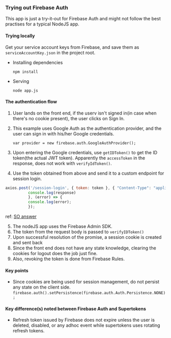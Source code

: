### Trying out Firebase Auth

This app is just a try-it-out for Firebase Auth and might not follow the best practises for a typical NodeJS app.

#### Trying locally

Get your service account keys from Firebase, and save them as `serviceAccountKey.json` in the project root.

 - Installing dependencies

   `npm install`
  
 - Serving

   `node app.js`

#### The authentication flow

1. User lands on the front end, if the userv isn't signed in(in case when there's no cookie present), the user clicks on Sign In.
2. This example uses Google Auth as the authentication provider, and the user can sign in with his/her Google credentials.

     `var provider = new firebase.auth.GoogleAuthProvider();`
3. Upon entering the Google credentials, use `getIDToken()` to get the ID token(the actual JWT token). Apparently the `accessToken` in the response, does not work with `verifyIdToken()`.
4. Use the token obtained from above and send it to a custom endpoint for session login.

```js
axios.post('/session-login', { token: token }, { "Content-Type": "application/json" }).then((response) => {
          console.log(response)
          }, (error) => {
          console.log(error);
          });
```

ref: [SO answer](https://stackoverflow.com/a/39193057/6793666)

5. The nodeJS app uses the Firebase Admin SDK.
6. The token from the request body is passed to `verifyIDToken()`
7. Upon successful resolution of the promise, a session cookie is created and sent back
8. Since the front end does not have any state knowledge, clearing the cookies for logout does the job just fine.
9. Also, revoking the token is done from Firebase Rules.



#### Key points 

 - Since cookies are being used for session management, do not persist any state on the client side.
   `firebase.auth().setPersistence(firebase.auth.Auth.Persistence.NONE);`


#### Key difference(s) noted between Firebase Auth and Supertokens

 - Refresh token issued by Firebase does not expire unless the user is deleted, disabled, or any adhoc event while supertokens uses rotating refresh tokens.

